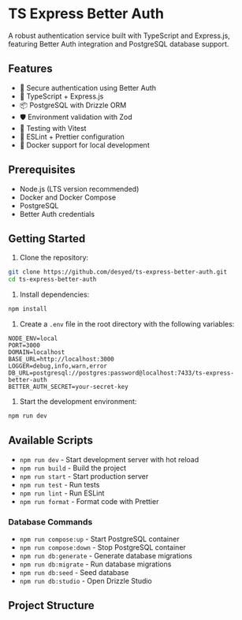 # TS Express Better Auth

A robust authentication service built with TypeScript and Express.js, featuring Better Auth integration and PostgreSQL database support.

## Features

- 🔐 Secure authentication using Better Auth
- 🚀 TypeScript + Express.js
- 📦 PostgreSQL with Drizzle ORM
- 🛡️ Environment validation with Zod
- 🧪 Testing with Vitest
- 🎯 ESLint + Prettier configuration
- 🐳 Docker support for local development

## Prerequisites

- Node.js (LTS version recommended)
- Docker and Docker Compose
- PostgreSQL
- Better Auth credentials

## Getting Started

1. Clone the repository:

```bash
git clone https://github.com/desyed/ts-express-better-auth.git
cd ts-express-better-auth
```

1. Install dependencies:

```bash
npm install
```

1. Create a `.env` file in the root directory with the following variables:

```env
NODE_ENV=local
PORT=3000
DOMAIN=localhost
BASE_URL=http://localhost:3000
LOGGER=debug,info,warn,error
DB_URL=postgresql://postgres:password@localhost:7433/ts-express-better-auth
BETTER_AUTH_SECRET=your-secret-key
```

1. Start the development environment:

```bash
npm run dev
```

## Available Scripts

- `npm run dev` - Start development server with hot reload
- `npm run build` - Build the project
- `npm run start` - Start production server
- `npm run test` - Run tests
- `npm run lint` - Run ESLint
- `npm run format` - Format code with Prettier

### Database Commands

- `npm run compose:up` - Start PostgreSQL container
- `npm run compose:down` - Stop PostgreSQL container
- `npm run db:generate` - Generate database migrations
- `npm run db:migrate` - Run database migrations
- `npm run db:seed` - Seed database
- `npm run db:studio` - Open Drizzle Studio

## Project Structure

